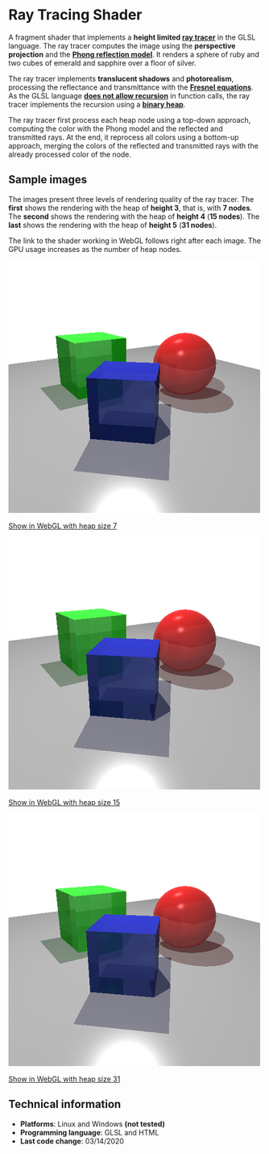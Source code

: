 # Ray Tracing Shader

A fragment shader that implements a __height limited [ray tracer](https://en.wikipedia.org/wiki/Ray_tracing_(graphics))__ in the GLSL language.
The ray tracer computes the image using the __perspective projection__ and the [__Phong reflection model__](https://en.wikipedia.org/wiki/Phong_reflection_model).
It renders a sphere of ruby and two cubes of emerald and sapphire over a floor of silver.

The ray tracer implements __translucent shadows__ and __photorealism__, processing the reflectance and transmittance with the [__Fresnel equations__](https://en.wikipedia.org/wiki/Fresnel_equations).
As the GLSL language [__does not allow recursion__](https://www.khronos.org/registry/OpenGL/specs/gl/GLSLangSpec.4.60.html#function-definitions) in function calls, the ray tracer implements the recursion using a [__binary heap__](https://en.wikipedia.org/wiki/Binary_heap).

The ray tracer first process each heap node using a top-down approach, computing the color with the Phong model and the reflected and transmitted rays.
At the end, it reprocess all colors using a bottom-up approach, merging the colors of the reflected and transmitted rays with the already processed color of the node.


## Sample images

The images present three levels of rendering quality of the ray tracer.
The __first__ shows the rendering with the heap of __height 3__, that is, with __7 nodes__.
The __second__ shows the rendering with the heap of __height 4__ (__15 nodes__).
The __last__ shows the rendering with the heap of __height 5__ (__31 nodes__).

The link to the shader working in WebGL follows right after each image.
The GPU usage increases as the number of heap nodes.

![Sample Image](7/SampleImage.png)

[Show in WebGL with heap size 7](https://santiagoviertel.github.io/ray-tracing-shader/7)

![Sample Image](15/SampleImage.png)

[Show in WebGL with heap size 15](https://santiagoviertel.github.io/ray-tracing-shader/15)

![Sample Image](31/SampleImage.png)

[Show in WebGL with heap size 31](https://santiagoviertel.github.io/ray-tracing-shader/31)


## Technical information

- __Platforms__: Linux and Windows __(not tested)__
- __Programming language__: GLSL and HTML
- __Last code change__: 03/14/2020